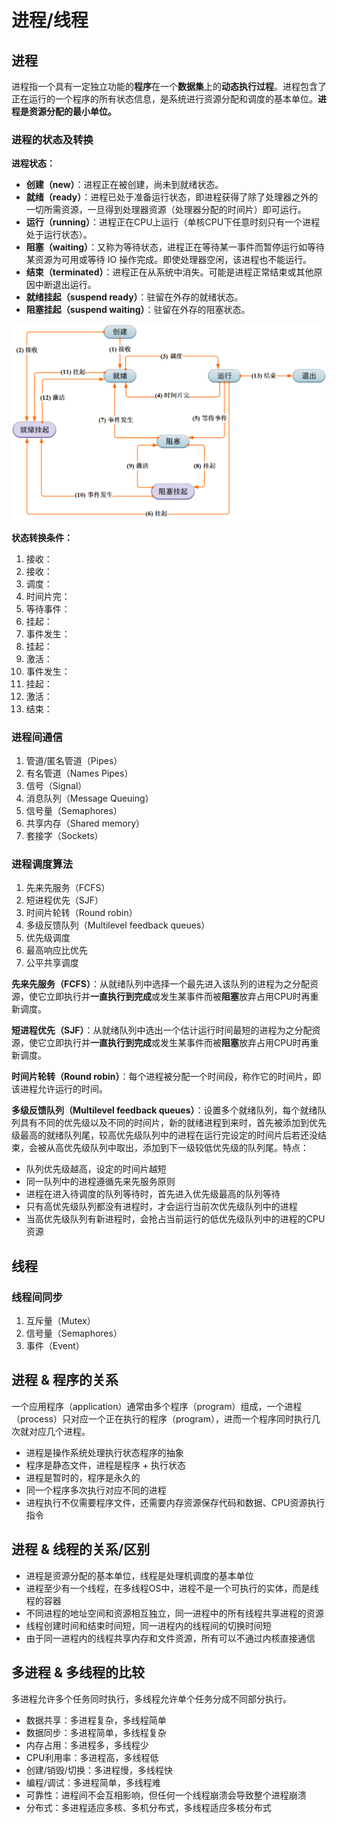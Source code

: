 # 进程/线程

## 进程

进程指一个具有一定独立功能的**程序**在一个**数据集**上的**动态执行过程**。进程包含了正在运行的一个程序的所有状态信息，是系统进行资源分配和调度的基本单位。**进程是资源分配的最小单位。**

### **进程的状态及转换**

**进程状态：**

* **创建（new）**：进程正在被创建，尚未到就绪状态。
* **就绪（ready）**：进程已处于准备运行状态，即进程获得了除了处理器之外的一切所需资源，一旦得到处理器资源（处理器分配的时间片）即可运行。
* **运行（running）**：进程正在CPU上运行（单核CPU下任意时刻只有一个进程处于运行状态）。
* **阻塞（waiting）**：又称为等待状态，进程正在等待某一事件而暂停运行如等待某资源为可用或等待 IO 操作完成。即使处理器空闲，该进程也不能运行。
* **结束（terminated）**：进程正在从系统中消失。可能是进程正常结束或其他原因中断退出运行。
* **就绪挂起（suspend ready）**：驻留在外存的就绪状态。
* **阻塞挂起（suspend waiting）**：驻留在外存的阻塞状态。

![&#x8FDB;&#x7A0B;&#x72B6;&#x6001;&#x53CA;&#x76F8;&#x4E92;&#x8F6C;&#x6362;&#x7684;&#x6761;&#x4EF6;](.gitbook/assets/cao-zuo-xi-tong-jin-cheng-zhuang-tai%20%281%29.png)

**状态转换条件：**

1. 接收：
2. 接收：
3. 调度：
4. 时间片完：
5. 等待事件：
6. 挂起：
7. 事件发生：
8. 挂起：
9. 激活：
10. 事件发生：
11. 挂起：
12. 激活：
13. 结束：

### 进程间通信

1. 管道/匿名管道（Pipes）
2. 有名管道（Names Pipes）
3. 信号（Signal）
4. 消息队列（Message Queuing）
5. 信号量（Semaphores）
6. 共享内存（Shared memory）
7. 套接字（Sockets）

### 进程调度算法

1. 先来先服务（FCFS）
2. 短进程优先（SJF）
3. 时间片轮转（Round robin）
4. 多级反馈队列（Multilevel feedback queues）
5. 优先级调度
6. 最高响应比优先
7. 公平共享调度

**先来先服务（FCFS）**：从就绪队列中选择一个最先进入该队列的进程为之分配资源，使它立即执行并**一直执行到完成**或发生某事件而被**阻塞**放弃占用CPU时再重新调度。

**短进程优先（SJF）**：从就绪队列中选出一个估计运行时间最短的进程为之分配资源，使它立即执行并**一直执行到完成**或发生某事件而被**阻塞**放弃占用CPU时再重新调度。

**时间片轮转（Round robin）**：每个进程被分配一个时间段，称作它的时间片，即该进程允许运行的时间。

**多级反馈队列（Multilevel feedback queues）**：设置多个就绪队列，每个就绪队列具有不同的优先级以及不同的时间片，新的就绪进程到来时，首先被添加到优先级最高的就绪队列尾，较高优先级队列中的进程在运行完设定的时间片后若还没结束，会被从高优先级队列中取出，添加到下一级较低优先级的队列尾。特点：

* 队列优先级越高，设定的时间片越短
* 同一队列中的进程遵循先来先服务原则
* 进程在进入待调度的队列等待时，首先进入优先级最高的队列等待
* 只有高优先级队列都没有进程时，才会运行当前次优先级队列中的进程
* 当高优先级队列有新进程时，会抢占当前运行的低优先级队列中的进程的CPU资源

## 线程

### 线程间同步

1. 互斥量（Mutex）
2. 信号量（Semaphores）
3. 事件（Event）

## 进程 & 程序的关系

一个应用程序（application）通常由多个程序（program）组成，一个进程（process）只对应一个正在执行的程序（program），进而一个程序同时执行几次就对应几个进程。

* 进程是操作系统处理执行状态程序的抽象
* 程序是静态文件，进程是程序 + 执行状态
* 进程是暂时的，程序是永久的
* 同一个程序多次执行对应不同的进程
* 进程执行不仅需要程序文件，还需要内存资源保存代码和数据、CPU资源执行指令

## 进程 & 线程的关系/区别

* 进程是资源分配的基本单位，线程是处理机调度的基本单位
* 进程至少有一个线程，在多线程OS中，进程不是一个可执行的实体，而是线程的容器
* 不同进程的地址空间和资源相互独立，同一进程中的所有线程共享进程的资源
* 线程创建时间和结束时间短，同一进程内的线程间的切换时间短
* 由于同一进程内的线程共享内存和文件资源，所有可以不通过内核直接通信

## 多进程 & 多线程的比较

多进程允许多个任务同时执行，多线程允许单个任务分成不同部分执行。

* 数据共享：多进程复杂，多线程简单
* 数据同步：多进程简单，多线程复杂
* 内存占用：多进程多，多线程少
* CPU利用率：多进程高，多线程低
* 创建/销毁/切换：多进程慢，多线程快
* 编程/调试：多进程简单，多线程难
* 可靠性：进程间不会互相影响，但任何一个线程崩溃会导致整个进程崩溃
* 分布式：多进程适应多核、多机分布式，多线程适应多核分布式

